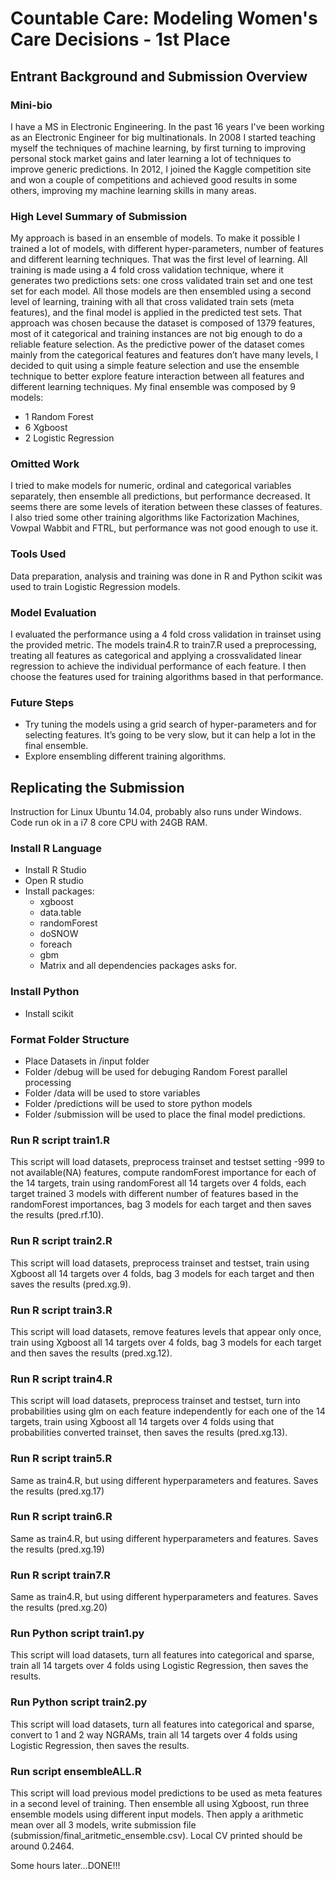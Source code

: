 # Countable Care: Modeling Women's Care Decisions - 1st Place

## Entrant Background and Submission Overview

### Mini-bio
I have a MS in Electronic Engineering. In the past 16 years I've been working as an Electronic Engineer for big multinationals. In 2008 I started teaching myself the techniques of machine learning, by first turning to improving personal stock market gains and later learning a lot of techniques to improve generic predictions. In 2012, I joined the Kaggle competition site and won a couple of competitions and achieved good results in some others, improving my machine learning skills in many areas.

### High Level Summary of Submission
My approach is based in an ensemble of models. To make it possible I trained a lot of models, with different hyper-parameters, number of features and different learning techniques. That was the first level of learning. All training is made using a 4 fold cross validation technique, where it generates two predictions sets: one cross validated train set and one test set for each model. All those models are then ensembled using a second level of learning, training with all that cross validated train sets (meta features), and the final model is applied in the predicted test sets.  That approach was chosen because the dataset is composed of 1379 features, most of it categorical and training instances are not big enough to do a reliable feature selection. As the predictive power of the dataset comes mainly from the categorical features and features don’t have many levels, I decided to quit using a simple feature selection and use the ensemble technique to better explore feature interaction between all features and different learning techniques. My final ensemble was composed by 9 models:
* 1 Random Forest
* 6 Xgboost
* 2 Logistic Regression

### Omitted Work
I tried to make models for numeric, ordinal and categorical variables separately, then ensemble all predictions, but performance decreased. It seems there are some levels of iteration between these classes of features.
I also tried some other training algorithms like Factorization Machines, Vowpal Wabbit and FTRL, but performance was not good enough to use it.

### Tools Used
Data preparation, analysis and training was done in R and Python scikit was used to train Logistic Regression models.

### Model Evaluation
I evaluated the performance using a 4 fold cross validation in trainset using the provided metric. The models train4.R to train7.R used a preprocessing, treating all features as categorical and applying a crossvalidated linear regression to achieve the individual performance of each feature. I then choose the features used for training algorithms based in that performance.

### Future Steps
* Try tuning the models using a grid search of hyper-parameters and for selecting features. It’s going to be very slow, but it can help a lot in the final ensemble.
* Explore ensembling different training algorithms.


## Replicating the Submission
Instruction for Linux Ubuntu 14.04, probably also runs under Windows.
Code run ok in a i7 8 core CPU with 24GB RAM.

### Install R Language
* Install R Studio
* Open R studio
* Install packages:
	* xgboost
	* data.table
	* randomForest
	* doSNOW
	* foreach
	* gbm
	* Matrix and all dependencies packages asks for.

### Install Python
* Install scikit

### Format Folder Structure
* Place Datasets in /input folder
* Folder /debug will be used for debuging Random Forest parallel processing
* Folder /data will be used to store variables
* Folder /predictions will be used to store python models
* Folder /submission will be used to place the final model predictions.

### Run R script train1.R    
   This script will load datasets, preprocess trainset and testset setting -999 to not available(NA) features, compute randomForest importance for each of the 14 targets, train using randomForest all 14 targets over 4 folds, each target trained 3 models with different number of features based in the randomForest importances, bag 3 models for each target and then saves the results (pred.rf.10).

### Run R script train2.R    
   This script will load datasets, preprocess trainset and testset, train using Xgboost all 14 targets over 4 folds, bag 3 models for each target and then saves the results (pred.xg.9).

### Run R script train3.R    
   This script will load datasets, remove features levels that appear only once, train using Xgboost all 14 targets over 4 folds, bag 3 models for each target and then saves the results (pred.xg.12).

### Run R script train4.R    
   This script will load datasets, preprocess trainset and testset, turn into probabilities using glm on each feature independently for each one of the 14 targets, train using Xgboost all 14 targets over 4 folds using that probabilities converted trainset, then saves the results (pred.xg.13).

### Run R script train5.R
  Same as train4.R, but using different hyperparameters and features. Saves the results (pred.xg.17)

### Run R script train6.R
  Same as train4.R, but using different hyperparameters and features. Saves the results (pred.xg.19)

### Run R script train7.R
  Same as train4.R, but using different hyperparameters and features. Saves the results (pred.xg.20)

### Run Python script train1.py    
   This script will load datasets, turn all features into categorical and sparse, train all 14 targets over 4 folds using Logistic Regression, then saves the results.

### Run Python script train2.py    
   This script will load datasets, turn all features into categorical and sparse, convert to 1 and 2 way NGRAMs, train all 14 targets over 4 folds using Logistic Regression, then saves the results.

### Run script ensembleALL.R
   This script will load previous model predictions to be used as meta features in a second level of training. Then ensemble all using Xgboost, run three ensemble models using different input models. Then apply a arithmetic mean over all 3 models, write submission file (submission/final_aritmetic_ensemble.csv). Local CV printed should be around 0.2464.

Some hours later...DONE!!!
